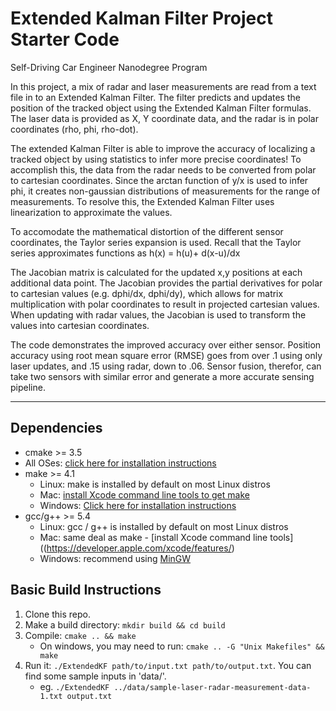 # Extended Kalman Filter Project Starter Code
Self-Driving Car Engineer Nanodegree Program

In this project, a mix of radar and laser measurements are read from a text file in to an Extended Kalman Filter.  The filter predicts and updates the position of the tracked object using the Extended Kalman Filter formulas.  The laser data is provided as X, Y coordinate data, and the radar is in polar coordinates (rho, phi, rho-dot).  

The extended Kalman Filter is able to improve the accuracy of localizing a tracked object by using statistics to infer more precise coordinates!  To accomplish this, the data from the radar needs to be converted from polar to cartesian coordinates.  Since the arctan function of y/x is used to infer phi, it creates non-gaussian distributions of measurements for the range of measurements.  To resolve this, the Extended Kalman Filter uses linearization to approximate the values.  

To accomodate the mathematical distortion of the different sensor coordinates, the Taylor series expansion is used.
Recall that the Taylor series approximates functions as h(x) = h(u)+ d(x-u)/dx

The Jacobian matrix is calculated for the updated x,y positions at each additional data point.  The Jacobian provides the partial derivatives for polar to cartesian values (e.g. dphi/dx, dphi/dy), which allows for matrix multiplication with polar coordinates to result in projected cartesian values.  When updating with radar values, the Jacobian is used to transform the values into cartesian coordinates.

The code demonstrates the improved accuracy over either sensor.  Position accuracy using root mean square error (RMSE) goes from over .1 using only laser updates, and .15 using radar, down to .06.  Sensor fusion, therefor, can take two sensors with similar error and generate a more accurate sensing pipeline.

---

## Dependencies

* cmake >= 3.5
 * All OSes: [click here for installation instructions](https://cmake.org/install/)
* make >= 4.1
  * Linux: make is installed by default on most Linux distros
  * Mac: [install Xcode command line tools to get make](https://developer.apple.com/xcode/features/)
  * Windows: [Click here for installation instructions](http://gnuwin32.sourceforge.net/packages/make.htm)
* gcc/g++ >= 5.4
  * Linux: gcc / g++ is installed by default on most Linux distros
  * Mac: same deal as make - [install Xcode command line tools]((https://developer.apple.com/xcode/features/)
  * Windows: recommend using [MinGW](http://www.mingw.org/)

## Basic Build Instructions

1. Clone this repo.
2. Make a build directory: `mkdir build && cd build`
3. Compile: `cmake .. && make` 
   * On windows, you may need to run: `cmake .. -G "Unix Makefiles" && make`
4. Run it: `./ExtendedKF path/to/input.txt path/to/output.txt`. You can find
   some sample inputs in 'data/'.
    - eg. `./ExtendedKF ../data/sample-laser-radar-measurement-data-1.txt output.txt`

